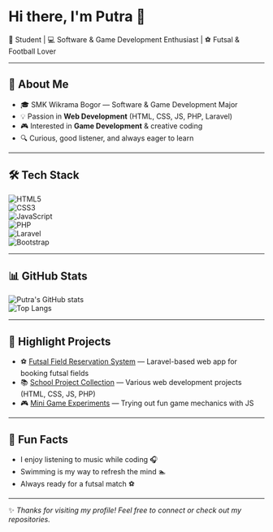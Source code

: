 # Hi there, I'm Putra 👋  

🌱 Student | 💻 Software & Game Development Enthusiast | ⚽ Futsal & Football Lover  

---

## 🚀 About Me
- 🎓 SMK Wikrama Bogor — Software & Game Development Major  
- 💡 Passion in **Web Development** (HTML, CSS, JS, PHP, Laravel)  
- 🎮 Interested in **Game Development** & creative coding  
- 🔍 Curious, good listener, and always eager to learn  

---

## 🛠️ Tech Stack
![HTML5](https://img.shields.io/badge/HTML5-E34F26?style=for-the-badge&logo=html5&logoColor=white)  
![CSS3](https://img.shields.io/badge/CSS3-1572B6?style=for-the-badge&logo=css3&logoColor=white)  
![JavaScript](https://img.shields.io/badge/JavaScript-323330?style=for-the-badge&logo=javascript&logoColor=F7DF1E)  
![PHP](https://img.shields.io/badge/PHP-777BB4?style=for-the-badge&logo=php&logoColor=white)  
![Laravel](https://img.shields.io/badge/Laravel-FF2D20?style=for-the-badge&logo=laravel&logoColor=white)  
![Bootstrap](https://img.shields.io/badge/Bootstrap-563D7C?style=for-the-badge&logo=bootstrap&logoColor=white)  

---

## 📊 GitHub Stats
![Putra's GitHub stats](https://github-readme-stats.vercel.app/api?username=USERNAME&show_icons=true&theme=radical)  
![Top Langs](https://github-readme-stats.vercel.app/api/top-langs/?username=USERNAME&layout=compact&theme=radical)  

---

## 🌟 Highlight Projects
- ⚽ [Futsal Field Reservation System](#) — Laravel-based web app for booking futsal fields  
- 📚 [School Project Collection](#) — Various web development projects (HTML, CSS, JS, PHP)  
- 🎮 [Mini Game Experiments](#) — Trying out fun game mechanics with JS  

---

## 🎵 Fun Facts
- I enjoy listening to music while coding 🎧  
- Swimming is my way to refresh the mind 🏊  
- Always ready for a futsal match ⚽  

---

✨ *Thanks for visiting my profile! Feel free to connect or check out my repositories.*  
